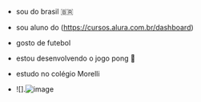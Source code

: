 - sou do brasil 🇧🇷
- sou aluno do (https://cursos.alura.com.br/dashboard)
- gosto de futebol
- estou desenvolvendo o jogo pong 🏓
- estudo no colégio Morelli

- ![].![image](https://github.com/user-attachments/assets/a591c29e-d365-42a2-938d-f376590dfafa)

